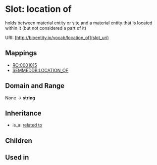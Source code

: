 # Slot: location of


holds between material entity or site and a material entity that is located within it (but not considered a part of it)

URI: [http://bioentity.io/vocab/location_of](slot_uri)
## Mappings

 * [RO:0001015](http://purl.obolibrary.org/obo/RO_0001015)
 * [SEMMEDDB:LOCATION_OF](http://purl.obolibrary.org/obo/SEMMEDDB_LOCATION_OF)
## Domain and Range

None -> **string**
## Inheritance

 *  is_a: [related to](related_to.md)
## Children

## Used in

